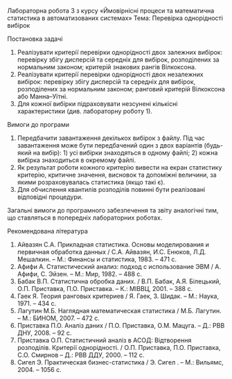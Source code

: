Лабораторна робота 3
з курсу «Ймовірнісні процеси та математична статистика 
в автоматизованих системах»
Тема: Перевірка однорідності вибірок

Постановка задачі
1. Реалізувати критерії перевірки однорідності двох залежних вибірок:
перевірку збігу дисперсій та середніх для вибірок, розподілених за нормальним законом;
критерій знакових рангів Вілкоксона.
2. Реалізувати критерії перевірки однорідності двох незалежних вибірок:
перевірку збігу дисперсій та середніх для вибірок, розподілених за нормальним законом;
ранговий критерій Вілкоксона або Манна–Уїтні.
3. Для кожної вибірки підраховувати незсунені кількісні характеристики (див. лабораторну роботу 1).


Вимоги до програми
1. Передбачити завантаження декількох вибірок з файлу. Під час завантаження може бути передбачений один з двох варіантів (будь-який на вибір): 1) усі вибірки знаходяться в одному файлі; 2) кожна вибірка знаходиться в окремому файлі. 
2. Як результат роботи кожного критерію вивести на екран статистику критерію, критичне значення, висновок та допоміжні величини, за якими розраховувалась статистика (якщо такі є).
3. Для обчислення квантилів розподілів повинні бути реалізовані відповідні процедури.

Загальні вимоги до програмного забезпечення та звіту аналогічні тим, що ставляться в попередніх лабораторних роботах.


Рекомендована література
1. Айвазян С.А. Прикладная статистика. Основы моделирования и первичная обработка данных / С.А. Айвазян, И.С. Енюков, Л.Д. Мешалкин. – М.: Финансы и статистика, 1983. – 471 с.
2. Афифи А. Статистический анализ: подход с использование ЭВМ / А. Афифи, 
С. Эйзен. – М.: Мир, 1982. – 488 с.
3. Бабак В.П. Статистична обробка даних. / В.П. Бабак, А.Я. Білецький, О.П. Приставка, П.О. Приставка. – К.: МІВВЦ, 2001. – 388 с.
4. Гаек Я. Теория ранговых критериев / Я. Гаек, З. Шидак. – М.: Наука, 1971. – 434 с.
5. Лагутин М.Б. Наглядная математическая статистика / М.Б. Лагутин. – М.: БИНОМ, 2007. – 472 с.
6. Приставка П.О. Аналіз даних / П.О. Приставка, О.М. Мацуга. – Д.: РВВ ДНУ, 2008. – 92 с.
7. Приставка О.П. Статистичний аналіз в АСОД: Відтворення розподілів. Критерії однорідності. / О.П. Приставка, П.О. Приставка, С.О. Смирнов – Д.: РВВ ДДУ, 2000. – 112 с.
8. Сигел Э. Практическая бизнес-статистика / Э. Сигел . – М.: Вильямс, 2004. – 1056 с.
